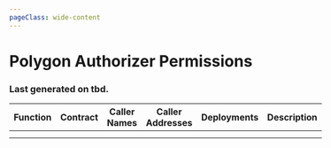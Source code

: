 ```yaml
---
pageClass: wide-content
---
```


# Polygon Authorizer Permissions

### Last generated on tbd.

| Function | Contract | Caller Names | Caller Addresses | Deployments | Description |
|----------|----------|--------------|------------------|-------------|-------------|
|          |          |              |                  |             |             |
|          |          |              |                  |             |             |

<style scoped>
table {
    display: table;
    width: 100%;
}
</style>